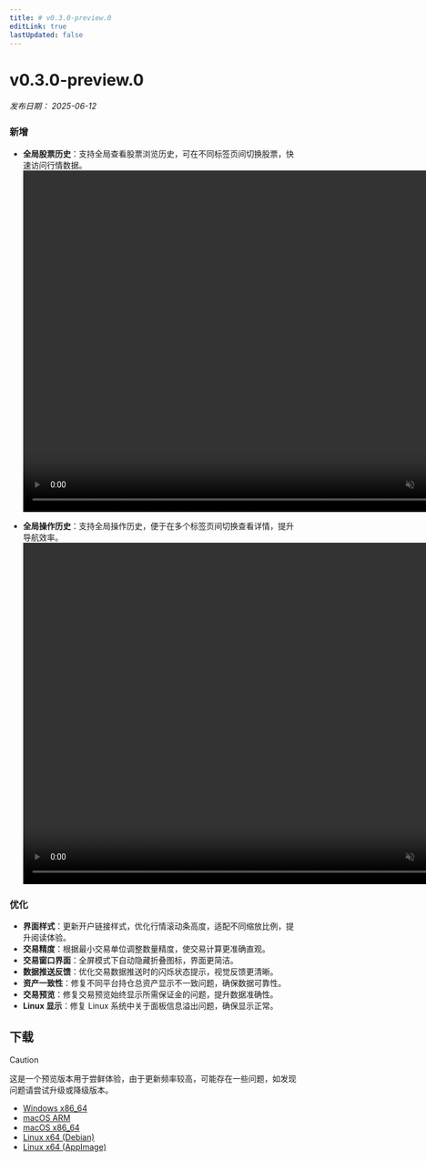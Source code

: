 ```yaml
---
title: # v0.3.0-preview.0
editLink: true
lastUpdated: false
---
```


# v0.3.0-preview.0 <Badge type="warning" text="preview" />

_发布日期： 2025-06-12_

### 新增

- **全局股票历史**：支持全局查看股票浏览历史，可在不同标签页间切换股票，快速访问行情数据。  
  <video src="https://assets.lbctrl.com/uploads/a2afc60f-fc5b-4baf-8d1c-d1ca2fc03d9a/global_stock_history.mp4" width="800px" height="600px" autoplay muted loop>
  </video>

- **全局操作历史**：支持全局操作历史，便于在多个标签页间切换查看详情，提升导航效率。  
  <video src="https://assets.lbctrl.com/uploads/2fd01841-0ba8-4dae-b624-89013f040570/global_navigation.mp4" width="800px" height="600px" autoplay muted loop>
  </video>

### 优化

- **界面样式**：更新开户链接样式，优化行情滚动条高度，适配不同缩放比例，提升阅读体验。
- **交易精度**：根据最小交易单位调整数量精度，使交易计算更准确直观。
- **交易窗口界面**：全屏模式下自动隐藏折叠图标，界面更简洁。
- **数据推送反馈**：优化交易数据推送时的闪烁状态提示，视觉反馈更清晰。
- **资产一致性**：修复不同平台持仓总资产显示不一致问题，确保数据可靠性。
- **交易预览**：修复交易预览始终显示所需保证金的问题，提升数据准确性。
- **Linux 显示**：修复 Linux 系统中关于面板信息溢出问题，确保显示正常。

## 下载

> [!CAUTION]
> 这是一个预览版本用于尝鲜体验，由于更新频率较高，可能存在一些问题，如发现问题请尝试升级或降级版本。

- [Windows x86_64](https://assets.lbkrs.com/github/release/longbridge-desktop/preview/longbridge-v0.3.0-preview.0-windows-x86_64.exe)
- [macOS ARM](https://assets.lbkrs.com/github/release/longbridge-desktop/preview/longbridge-v0.3.0-preview.0-macos-aarch64.dmg)
- [macOS x86_64](https://assets.lbkrs.com/github/release/longbridge-desktop/preview/longbridge-v0.3.0-preview.0-macos-x86_64.dmg)
- [Linux x64 (Debian)](https://assets.lbkrs.com/github/release/longbridge-desktop/preview/longbridge-v0.3.0-preview.0-linux-x86_64.deb)
- [Linux x64 (AppImage)](https://assets.lbkrs.com/github/release/longbridge-desktop/preview/longbridge-v0.3.0-preview.0-linux-x86_64.AppImage)
